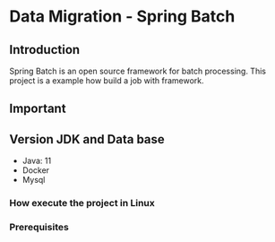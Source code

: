 # Data Migration - Spring Batch 

## Introduction
Spring Batch is an open source framework for batch processing. This project is a example how build a job with framework. 

## Important

## Version JDK and Data base

- Java: 11
- Docker
- Mysql

### How execute the project in Linux

### Prerequisites